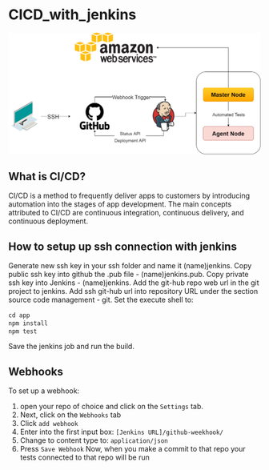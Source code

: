 # CICD_with_jenkins
![diagram](diagram.png)

## What is CI/CD?
CI/CD is a method to frequently deliver apps to customers by introducing automation into the stages of app development. The main concepts attributed to CI/CD are continuous integration, continuous delivery, and continuous deployment.

## How to setup up ssh connection with jenkins
Generate new ssh key in your ssh folder and name it (name)jenkins.
Copy public ssh key into github the .pub file - (name)jenkins.pub.
Copy private ssh key into Jenkins - (name)jenkins.
Add the git-hub repo web url in the git project to jenkins.
Add ssh git-hub url into repository URL under the section source code management - git.
Set the execute shell to:
```
cd app
npm install
npm test
```
Save the jenkins job and run the build.


## Webhooks
To set up a webhook:
1. open your repo of choice and click on the `Settings` tab.
2. Next, click on the `Webhooks` tab 
3. Click `add webhook`
4. Enter into the first input box: `[Jenkins URL]/github-weekhook/`
5. Change to content type to: `application/json`
6. Press `Save Webhook`
Now, when you make a commit to that repo your tests connected to that repo will be run
